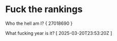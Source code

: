 # Fuck the rankings

Who the hell am I?
{ 27018690 }

What fucking year is it?
[ 2025-03-20T23:53:20Z ]
